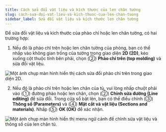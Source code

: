 ```yaml
---
title: Cách sửa đổi vật liệu và kích thước của len chân tường
slug: cach-sua-doi-vat-lieu-va-kich-thuoc-cua-len-chan-tuong
sidebar_label: Sửa đổi vật liệu và kích thước len chân tường
---
```


Để sửa đổi vật liệu và kích thước của phào chỉ hoặc len chân tường, có hai trường hợp:

1. Nếu đó là phào chỉ trên hoặc len chân tường của phòng, bạn có thể nhấp vào không gian trống của tường trong giao diện **2D (2D)**, kéo xuống cột thuộc tính bên phải, chọn (②) **Phào chỉ trên (top molding)** và sửa đổi vật liệu.

![Một ảnh chụp màn hình hiển thị cách sửa đổi phào chỉ trên trong giao diện 2D.](https://storage.googleapis.com/jegavn_kb/images/870bd4ec-0781-4090-a78e-18701c8acf5a.png)

2. Nếu đó là phào chỉ trên hoặc len chân của tủ, vui lòng nhấp chuột phải vào (①) đường phào hoặc len chân, chọn (②) **Chỉnh sửa đường (Line editing)** để sửa đổi. Trong cửa sổ bật lên, bạn có thể điều chỉnh (③) **Thông số (Parameters)** và (④) **Mặt cắt và vật liệu (Sections and materials)**. Nhấp (⑤) **OK (OK)** để xác nhận.

![Một ảnh chụp màn hình hiển thị menu ngữ cảnh để chỉnh sửa vật liệu và thông số của len chân tủ.](https://storage.googleapis.com/jegavn_kb/images/2cf0ff13-73cb-4ec0-a84b-3f36d0126cf8.png)